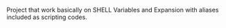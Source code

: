 Project that work basically on SHELL Variables and Expansion 
with aliases included as scripting codes.
